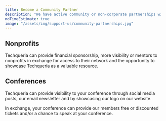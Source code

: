 ```yaml
---
title: Become a Community Partner
description: "We have active community or non-corporate partnerships with other nonprofit orgs and conferences that are working towards similar goals."
noTimeEstimate: true
image: "/assets/img/support-us/community-partnerships.jpg"
---
```


## Nonprofits

Techqueria can provide financial sponsorship, more visibility or mentors to nonprofits in exchange for access to their network and the opportunity to showcase Techqueria as a valuable resource.

## Conferences

Techqueria can provide visibility to your conference through social media posts, our email newsletter and by showcasing our logo on our website.

In exchange, your conference can provide our members free or discounted tickets and/or a chance to speak at your conference.